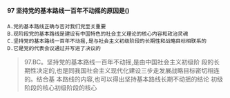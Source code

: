 #### 97 坚持党的基本路线一百年不动摇的原因是()
    A.党的基本路线正确与否对我们党至关重要
    B.现阶段党的基本路线是建设有中国特色的社会主义理论的核心内容和政治灵魂
    C.坚持党的基本路线一百年不动摇,是与社会主义初级阶段的长期性和战略目标相联系的
    D.它是党的代表会议通过并写进了决议的
>   97.BC。坚持党的基本路线一百年不动摇,是由中国社会主义初级阶
    段的长期性决定的,也是同我国社会主义现代化建设三步走发展战略目标密切相连的。结合基
    本路线的内容,也可以得出坚持基本路线长期不动摇的结论
    初级阶段的核心初级阶段的核心




























    